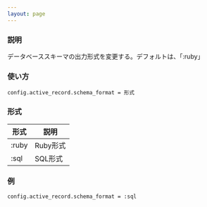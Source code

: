 ```yaml
---
layout: page
---
```

### 説明
データベーススキーマの出力形式を変更する。デフォルトは、「:ruby」

### 使い方
    config.active_record.schema_format = 形式

### 形式

形式    | 説明
----- | ------
:ruby | Ruby形式
:sql  | SQL形式

### 例
    config.active_record.schema_format = :sql